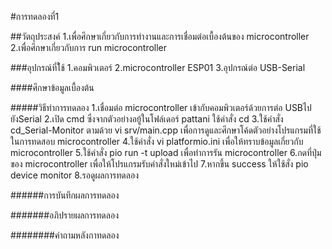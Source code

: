 #การทดลองที่1

##วัตถุประสงค์
1.เพื่อศึกษาเกี่ยวกับการทำงานและการเชื่อมต่อเบื้องต้นของ microcontroller 
2.เพื่อศึกษาเกี่ยวกับการ run microcontroller

###อุปกรณ์ที่ใ้ช้
1.คอมพิวเตอร์
2.microcontroller ESP01
3.อุปกรณ์ต่อ USB-Serial

####ศึกษาข้อมูลเบื้องต้น

#####วิธีทำการทดลอง
1.เชื่อมต่อ microcontroller เข้ากับคอมพิวเตอร์ด้วยการต่อ  USBไปยังSerial
2.เปิด cmd ซึ่งจากตัวอย่างอยู้ในโฟล์เดอร์ pattani ใช้คำสั่ง cd
3.ใช้คำสั่ง cd_Serial-Monitor ตามด้วย vi srv/main.cpp  เพื่อการดูและศึกษาโค้ดตัวอย่างโปรแกรมที่ใช้ในการทดสอบ microcontroller
4.ใช้คำสั่ง vi platformio.ini เพื่อให้ทราบข้อมูลเกี่ยวกับ  microcontroller
5.ใช้คำสั่ง pio run -t upload เพื่อทำการรัน microcontroller
6.กดที่ปุ่มของ microcontroller เพื่อให้โปรแกรมรับคำสั่งใหม่เข้าไป
7.หากขึ้น success ให้ใช้สั่ง pio device monitor
8.รอดูผลการทดลอง

######การบันทึกผลการทดลอง

#######อภิปรายผลการทดลอง

########คำถามหลังกาทดลอง
